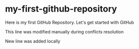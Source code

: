 # my-first-github-repository
Here is my first GitHub Repository. Let's get started with GitHub

This line was modified manually during conflicts resolution

New line was added locally
